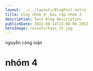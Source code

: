 ```yaml
---
layout: ../../layouts/BlogPost.astro
title: blog nhóm 4- bài tập nhóm 3
description: Test Blog Description
publishDate: 2022-08-14T23:08:09.295Z
heroImage: /assets/kayn_15.jpg
---
```

n﻿guyễn công luận

# n﻿hóm 4